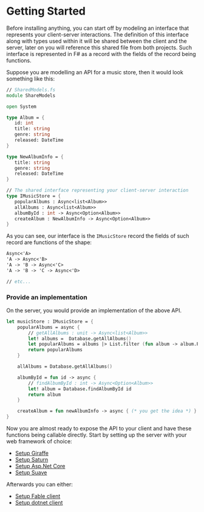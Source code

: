 # Getting Started

Before installing anything, you can start off by modeling an interface that represents your client-server interactions. The definition of this interface along with types used within it will be shared between the client and the server, later on you will reference this shared file from both projects. Such interface is represented in F# as a record with the fields of the record being functions. 

Suppose you are modelling an API for a music store, then it would look something like this:
 ```fsharp
// SharedModels.fs
module ShareModels

open System 

type Album = {
    id: int
    title: string
    genre: string
    released: DateTime
}

type NewAlbumInfo = {
    title: string
    genre: string
    released: DateTime
}

// The shared interface representing your client-server interaction
type IMusicStore = {
    popularAlbums : Async<list<Album>> 
    allAlbums : Async<list<Album>> 
    albumById : int -> Async<Option<Album>>
    createAlbum : NewAlbumInfo -> Async<Option<Album>>
}
```
As you can see, our interface is the `IMusicStore` record the fields of such record are functions of the shape:
```fs
Async<'A> 
'A -> Async<'B>
'A -> 'B -> Async<'C>
'A -> 'B -> 'C -> Async<'D>

// etc...
```
### Provide an implementation 
On the server, you would provide an implementation of the above API. 
```fsharp
let musicStore : IMusicStore = {
    popularAlbums = async {
        // getAllAlbums : unit -> Async<list<Album>>
        let! albums =  Database.getAllAlbums() 
        let popularAlbums = albums |> List.filter (fun album -> album.Popular) 
        return popularAlbums 
    }

    allAlbums = Database.getAllAlbums() 

    albumById = fun id -> async {
        // findAlbumById : int -> Async<Option<Album>>
        let! album = Database.findAlbumById id
        return album
    }

    createAlbum = fun newAlbumInfo -> async { (* you get the idea *) }
}
```
Now you are almost ready to expose the API to your client and have these functions being callable directly. Start by setting up the server with your web framework of choice: 

- [Setup Giraffe](#/server-setup/giraffe)
- [Setup Saturn](#/server-setup/saturn)
- [Setup Asp.Net Core](#/server-setup/aspnet-core)
- [Setup Suave](#/server-setup/suave)

Afterwards you can either:
- [Setup Fable client](#/client-setup/fable)
- [Setup dotnet client](#/client-setup/dotnet)